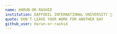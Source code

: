 ```yaml
---
name: HARUN-OR-RASHID 
institution: DAFFODIL INTERNATIONAL UNIVERSITY 🚩 
quote: DON'T LEAVE YOUR WORK FOR ANOTHER DAY 
github_user: Harun-or-rashid
---
```

